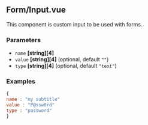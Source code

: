 ## Form/Input.vue

This component is custom input to be used with forms.

### Parameters

*   `name` **[string][4]**&#x20;
*   `value` **[string][4]**  (optional, default `""`)
*   `type` **[string][4]**  (optional, default `"text"`)

### Examples

```javascript
{
name : "my subtitle"
value : "P@ssw0rd"
type : "password"
}
```

